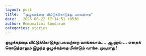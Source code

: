 ```yaml
---
layout: post
title:  "ஒழுக்கத்தை விட்டுக்கொடுத்து பலவற்றை"
date:   2025-06-22 17:14:51 +0530
author: Hemamalini Sundaram
categories: stories
---
```


**ஒழுக்கத்தை விட்டுக்கொடுத்து பலவற்றை வாங்கலாம்\.... ஆனால்\.... எதைக் கொடுத்தாலும்
இழந்த ஒழுக்கத்தை மீண்டும் வாங்க. முடியாது !**
